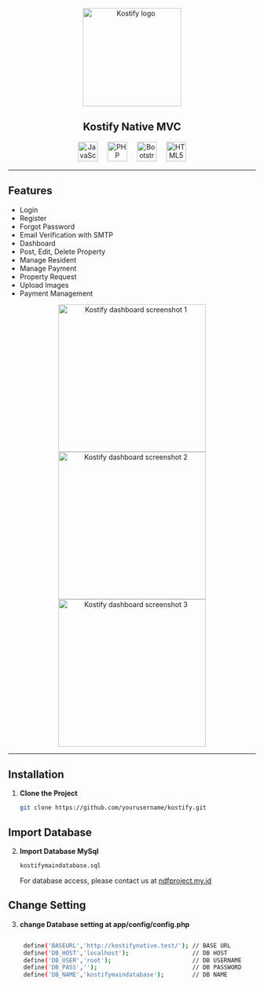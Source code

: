 <div align="center">
  <img height="200" src="https://i.ibb.co.com/Gf6PnKW/Kostifyop.png" alt="Kostify logo" />
</div>

<h2 align="center">Kostify Native MVC</h2>

<div align="center">
  <img src="https://cdn.jsdelivr.net/gh/devicons/devicon/icons/javascript/javascript-original.svg" height="40" alt="JavaScript logo" />
  <img width="12" />
  <img src="https://cdn.jsdelivr.net/gh/devicons/devicon/icons/php/php-original.svg" height="40" alt="PHP logo" />
  <img width="12" />
  <img src="https://cdn.jsdelivr.net/gh/devicons/devicon/icons/bootstrap/bootstrap-original.svg" height="40" alt="Bootstrap logo" />
  <img width="12" />
  <img src="https://cdn.jsdelivr.net/gh/devicons/devicon/icons/html5/html5-original.svg" height="40" alt="HTML5 logo" />
</div>

---

## Features

- Login
- Register
- Forgot Password
- Email Verification with SMTP
- Dashboard
- Post, Edit, Delete Property
- Manage Resident
- Manage Payment
- Property Request
- Upload Images
- Payment Management

<div align="center">
   <img height="300" src="https://i.ibb.co.com/74HfgNy/kostifyadv.png" alt="Kostify dashboard screenshot 1" />
</div>

<div align="center">
   <img height="300" src="https://i.ibb.co.com/M126LT8/kostifyadv1.png" alt="Kostify dashboard screenshot 2" />
</div>

<div align="center">
   <img height="300" src="https://i.ibb.co.com/jfjv2T5/kostifyadv2.png" alt="Kostify dashboard screenshot 3" />
</div>

---

## Installation

1. **Clone the Project**
   ```bash
   git clone https://github.com/yourusername/kostify.git
   ```
   
## Import Database

2. **Import Database MySql**
   ```bash
   kostifymaindatabase.sql
   ```
   For database access, please contact us at <a href="https://ndfproject.my.id">ndfproject.my.id</a>
   
## Change Setting

3. **change Database setting at app/config/config.php**
   ```bash
   
    define('BASEURL','http://kostifynative.test/'); // BASE URL
    define('DB_HOST','localhost');                  // DB HOST
    define('DB_USER','root');                       // DB USERNAME
    define('DB_PASS','');                           // DB PASSWORD
    define('DB_NAME','kostifymaindatabase');        // DB NAME

   ```